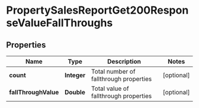

# PropertySalesReportGet200ResponseValueFallThroughs


## Properties

| Name | Type | Description | Notes |
|------------ | ------------- | ------------- | -------------|
|**count** | **Integer** | Total number of fallthrough properties |  [optional] |
|**fallThroughValue** | **Double** | Total value of fallthrough properties |  [optional] |



